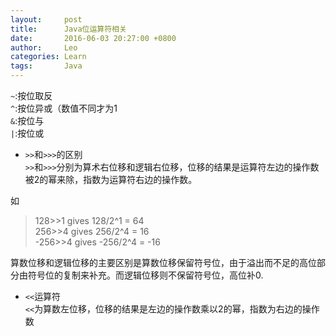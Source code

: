```yaml
---
layout:     post
title:      Java位运算符相关
date:       2016-06-03 20:27:00 +0800
author:     Leo
categories: Learn
tags:       Java
---
```

`~`:按位取反<br>
`^`:按位异或（数值不同才为1<br>
`&`:按位与<br>
`|`:按位或<br>

* `>>`和`>>>`的区别<br>
`>>`和`>>>`分别为算术右位移和逻辑右位移，位移的结果是运算符左边的操作数被2的幂来除，指数为运算符右边的操作数。
   
如

>128>>1 gives 128/2^1 = 64<br>
>256>>4 gives 256/2^4 = 16<br>
>-256>>4 gives -256/2^4 = -16<br>

算数位移和逻辑位移的主要区别是算数位移保留符号位，由于溢出而不足的高位部分由符号位的复制来补充。而逻辑位移则不保留符号位，高位补0.

* `<<`运算符<br>
`<<`为算数左位移，位移的结果是左边的操作数乘以2的幂，指数为右边的操作数
